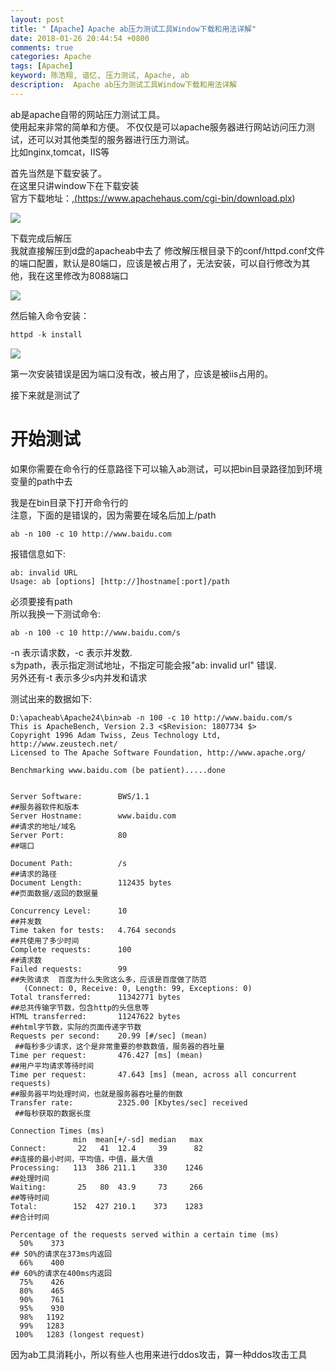 ```yaml
---
layout: post
title: "【Apache】Apache ab压力测试工具Window下载和用法详解"
date: 2018-01-26 20:44:54 +0800
comments: true
categories: Apache
tags: [Apache]
keyword: 陈浩翔, 谙忆, 压力测试, Apache, ab
description:  Apache ab压力测试工具Window下载和用法详解
---
```


ab是apache自带的网站压力测试工具。    
使用起来非常的简单和方便。
不仅仅是可以apache服务器进行网站访问压力测试，还可以对其他类型的服务器进行压力测试。  
比如nginx,tomcat，IIS等  

首先当然是下载安装了。  
在这里只讲window下在下载安装  
官方下载地址：,<a href="https://www.apachehaus.com/cgi-bin/download.plx" tager="_blank">(https://www.apachehaus.com/cgi-bin/download.plx)</a>

![](https://i.imgur.com/BTlqvNq.png)  

下载完成后解压  
我就直接解压到d盘的apacheab中去了 
修改解压根目录下的conf/httpd.conf文件的端口配置，默认是80端口，应该是被占用了，无法安装，可以自行修改为其他，我在这里修改为8088端口 

![](https://i.imgur.com/qU37yg3.png)  

然后输入命令安装：  
```java
httpd -k install
```

![](https://i.imgur.com/DioBUk8.png)  

第一次安装错误是因为端口没有改，被占用了，应该是被iis占用的。  

接下来就是测试了  

# 开始测试 

如果你需要在命令行的任意路径下可以输入ab测试，可以把bin目录路径加到环境变量的path中去  

我是在bin目录下打开命令行的  
注意，下面的是错误的，因为需要在域名后加上/path
```
ab -n 100 -c 10 http://www.baidu.com
``` 
报错信息如下:
```
ab: invalid URL
Usage: ab [options] [http://]hostname[:port]/path
```
必须要接有path  
所以我换一下测试命令:
```
ab -n 100 -c 10 http://www.baidu.com/s
```
-n 表示请求数，-c 表示并发数.  
s为path，表示指定测试地址，不指定可能会报"ab: invalid url" 错误.  
另外还有-t 表示多少s内并发和请求  


测试出来的数据如下:
```
D:\apacheab\Apache24\bin>ab -n 100 -c 10 http://www.baidu.com/s
This is ApacheBench, Version 2.3 <$Revision: 1807734 $> 
Copyright 1996 Adam Twiss, Zeus Technology Ltd, http://www.zeustech.net/
Licensed to The Apache Software Foundation, http://www.apache.org/

Benchmarking www.baidu.com (be patient).....done


Server Software:        BWS/1.1   
##服务器软件和版本
Server Hostname:        www.baidu.com  
##请求的地址/域名
Server Port:            80   
##端口

Document Path:          /s  
##请求的路径
Document Length:        112435 bytes  
##页面数据/返回的数据量

Concurrency Level:      10   
##并发数
Time taken for tests:   4.764 seconds  
##共使用了多少时间 
Complete requests:      100  
##请求数 
Failed requests:        99  
##失败请求  百度为什么失败这么多，应该是百度做了防范  
   (Connect: 0, Receive: 0, Length: 99, Exceptions: 0)
Total transferred:      11342771 bytes  
##总共传输字节数，包含http的头信息等 
HTML transferred:       11247622 bytes  
##html字节数，实际的页面传递字节数 
Requests per second:    20.99 [#/sec] (mean) 
 ##每秒多少请求，这个是非常重要的参数数值，服务器的吞吐量 
Time per request:       476.427 [ms] (mean)   
##用户平均请求等待时间 
Time per request:       47.643 [ms] (mean, across all concurrent requests)  
##服务器平均处理时间，也就是服务器吞吐量的倒数 
Transfer rate:          2325.00 [Kbytes/sec] received
 ##每秒获取的数据长度

Connection Times (ms)
              min  mean[+/-sd] median   max
Connect:       22   41  12.4     39      82
##连接的最小时间，平均值，中值，最大值
Processing:   113  386 211.1    330    1246
##处理时间
Waiting:       25   80  43.9     73     266
##等待时间
Total:        152  427 210.1    373    1283
##合计时间

Percentage of the requests served within a certain time (ms)
  50%    373   
## 50%的请求在373ms内返回 
  66%    400   
## 60%的请求在400ms内返回 
  75%    426
  80%    465
  90%    761
  95%    930
  98%   1192
  99%   1283
 100%   1283 (longest request)
```

因为ab工具消耗小，所以有些人也用来进行ddos攻击，算一种ddos攻击工具  
